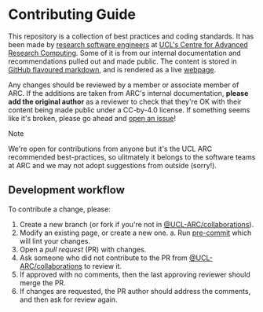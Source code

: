 # Contributing Guide

This repository is a collection of best practices and coding standards. It has been made by [research
software engineers] at [UCL's Centre for Advanced Research Computing][UCL ARC]. Some of it is from our internal
documentation and recommendations pulled out and made public. The content is stored in [GitHub flavoured markdown], and
is rendered as a live [webpage].

Any changes should be reviewed by a member or associate member of ARC. If the additions are taken from ARC's internal
documentation, **please add the original author** as a reviewer to check that they're OK with their content being made
public under a CC-by-4.0 license. If something seems like it's broken, please go ahead and [open an issue]!

<!-- prettier-ignore -->
> [!NOTE]
> We're open for contributions from anyone but it's the UCL ARC recommended best-practices, so ulitmately it
> belongs to the software teams at ARC and we may not adopt suggestions from outside (sorry!).

## Development workflow

To contribute a change, please:

1. Create a new branch (or fork if you're not in [@UCL-ARC/collaborations]).
2. Modify an existing page, or create a new one. a. Run [pre-commit] which will lint your changes.
3. Open a _pull request_ (PR) with changes.
4. Ask someone who did not contribute to the PR from [@UCL-ARC/collaborations] to review it.
5. If approved with no comments, then the last approving reviewer should merge the PR.
6. If changes are requested, the PR author should address the comments, and then ask for review again.

<!-- links here -->

[GitHub flavoured markdown]:
  https://docs.github.com/en/get-started/writing-on-github/getting-started-with-writing-and-formatting-on-github/basic-writing-and-formatting-syntax
[webpage]: http://github-pages.arc.ucl.ac.uk/coding-standards/
[UCL ARC]: https://ucl.ac.uk/arc
[open an issue]: https://github.com/UCL-ARC/coding-standards/issues/new/choose
[Research software engineers]: https://society-rse.org/about/history
[pre-commit]: https://pre-commit.com
[@UCL-ARC/collaborations]: https://github.com/orgs/UCL-ARC/teams/collaborations
